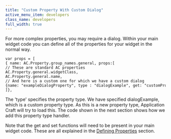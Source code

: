 ```yaml
---
title: "Custom Property With Custom Dialog"
active_menu_item: developers
class_name: developers
full_width: true
---
```



For more complex properties, you may require a dialog. Within your main widget code you can define all of the properties for your widget in the normal way.

    var props = [
    { name: AC.Property.group_names.general, props:[
    // These are standard AC properties
    AC.Property.general.widgetClass,
    AC.Property.general.name,
    // And here is a custom one for which we have a custom dialog
    {name: "exampleDialogProperty", type : "dialogExample", get: "customProperty", set: "customProperty", alias : "Example Dialog Property"}
    ]},
   

The 'type' specifies the property type. We have specified dialogExample, which is a custom property type. As this is a new property type, Application Craft will try to load this. The code shown in the next section shows how we add this property type handler.

Note that the get and set functions will need to be present in your main widget code. These are all explained in the [Defining Properties](../anatomy-of-a-basic-widget/defining-properties) section.


